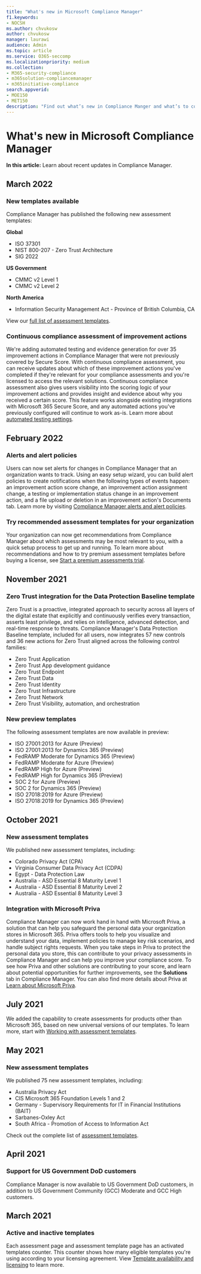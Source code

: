 ```yaml
---
title: "What's new in Microsoft Compliance Manager"
f1.keywords:
- NOCSH
ms.author: chvukosw
author: chvukosw
manager: laurawi
audience: Admin
ms.topic: article
ms.service: O365-seccomp
ms.localizationpriority: medium
ms.collection: 
- M365-security-compliance
- m365solution-compliancemanager
- m365initiative-compliance
search.appverid: 
- MOE150
- MET150
description: "Find out what’s new in Compliance Manger and what’s to come. Read about updated assessments, new assessment templates, new actions, and more."
---
```


# What's new in Microsoft Compliance Manager

**In this article:** Learn about recent updates in Compliance Manager.

## March 2022

### New templates available

Compliance Manager has published the following new assessment templates:

**Global**
- ISO 37301
- NIST 800-207 - Zero Trust Architecture
- SIG 2022

**US Government**
- CMMC v2 Level 1
- CMMC v2 Level 2

**North America**
- Information Security Management Act - Province of British Columbia, CA

View our [full list of assessment templates](compliance-manager-templates-list.md).

### Continuous compliance assessment of improvement actions

We're adding automated testing and evidence generation for over 35 improvement actions in Compliance Manager that were not previously covered by Secure Score. With continuous compliance assessment, you can receive updates about which of these improvement actions you've completed if they're relevant for your compliance assessments and you're licensed to access the relevant solutions. Continuous compliance assessment also gives users visibility into the scoring logic of your improvement actions and provides insight and evidence about why you received a certain score. This feature works alongside existing integrations with Microsoft 365 Secure Score, and any automated actions you've previously configured will continue to work as-is. Learn more about [automated testing settings](compliance-manager-setup.md#set-up-automated-testing).

## February 2022

### Alerts and alert policies

Users can now set alerts for changes in Compliance Manager that an organization wants to track. Using an easy setup wizard, you can build alert policies to create notifications when the following types of events happen: an improvement action score change, an improvement action assignment change, a testing or implementation status change in an improvement action, and a file upload or deletion in an improvement action's Documents tab. Learn more by visiting [Compliance Manager alerts and alert policies](compliance-manager-alert-policies.md).

### Try recommended assessment templates for your organization

Your organization can now get recommendations from Compliance Manager about which assessments may be most relevant to you, with a quick setup process to get up and running. To learn more about recommendations and how to try premium assessment templates before buying a license, see [Start a premium assessments trial](compliance-manager-setup.md#start-a-premium-assessments-trial).

## November 2021

### Zero Trust integration for the Data Protection Baseline template

Zero Trust is a proactive, integrated approach to security across all layers of the digital estate that explicitly and continuously verifies every transaction, asserts least privilege, and relies on intelligence, advanced detection, and real-time response to threats. Compliance Manager's Data Protection Baseline template, included for all users, now integrates 57 new controls and 36 new actions for Zero Trust aligned across the following control families:

- Zero Trust Application
- Zero Trust App development guidance
- Zero Trust Endpoint
- Zero Trust Data
- Zero Trust Identity
- Zero Trust Infrastructure
- Zero Trust Network
- Zero Trust Visibility, automation, and orchestration

### New preview templates

The following assessment templates are now available in preview:

- ISO 27001:2013 for Azure (Preview)
- ISO 27001:2013 for Dynamics 365 (Preview)
- FedRAMP Moderate for Dynamics 365 (Preview)
- FedRAMP Moderate for Azure (Preview)
- FedRAMP High for Azure (Preview)
- FedRAMP High for Dynamics 365 (Preview)
- SOC 2 for Azure (Preview)
- SOC 2 for Dynamics 365 (Preview)
- ISO 27018:2019 for Azure (Preview)
- ISO 27018:2019 for Dynamics 365 (Preview)

## October 2021

### New assessment templates

We published new assessment templates, including:

- Colorado Privacy Act (CPA)
- Virginia Consumer Data Privacy Act (CDPA)
- Egypt - Data Protection Law
- Australia - ASD Essential 8 Maturity Level 1
- Australia - ASD Essential 8 Maturity Level 2
- Australia - ASD Essential 8 Maturity Level 3

### Integration with Microsoft Priva

Compliance Manager can now work hand in hand with Microsoft Priva, a solution that can help you safeguard the personal data your organization stores in Microsoft 365. Priva offers tools to help you visualize and understand your data, implement policies to manage key risk scenarios, and handle subject rights requests. When you take steps in Priva to protect the personal data you store, this can contribute to your privacy assessments in Compliance Manager and can help you improve your compliance score. To see how Priva and other solutions are contributing to your score, and learn about potential opportunities for further improvements, see the **Solutions** tab in Compliance Manager. You can also find more details about Priva at [Learn about Microsoft Priva](/privacy/priva).

## July 2021

We added the capability to create assessments for products other than Microsoft 365, based on new universal versions of our templates. To learn more, start with [Working with assessment templates](compliance-manager-templates.md).

## May 2021

### New assessment templates

We published 75 new assessment templates, including:
- Australia Privacy Act
- CIS Microsoft 365 Foundation Levels 1 and 2
- Germany - Supervisory Requirements for IT in Financial Institutions (BAIT)
- Sarbanes-Oxley Act
- South Africa - Promotion of Access to Information Act

Check out the complete list of [assessment templates](compliance-manager-templates-list.md).

## April 2021

### Support for US Government DoD customers

Compliance Manager is now available to US Government DoD customers, in addition to US Government Community (GCC) Moderate and GCC High customers.

## March 2021

### Active and inactive templates

Each assessment page and assessment template page has an activated templates counter. This counter shows how many eligible templates you're using according to your licensing agreement. View [Template availability and licensing](compliance-manager-templates.md#template-availability-and-licensing) to learn more.
